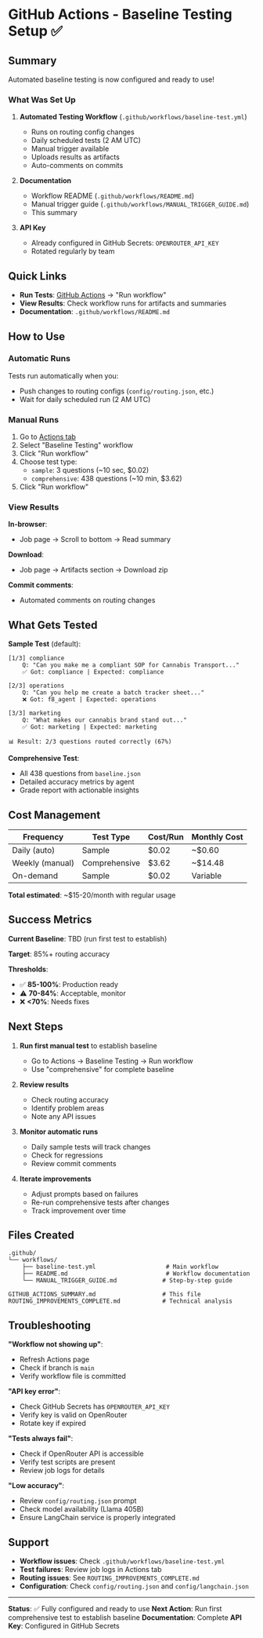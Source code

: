 # GitHub Actions - Baseline Testing Setup ✅

## Summary

Automated baseline testing is now configured and ready to use!

### What Was Set Up

1. **Automated Testing Workflow** (`.github/workflows/baseline-test.yml`)
   - Runs on routing config changes
   - Daily scheduled tests (2 AM UTC)
   - Manual trigger available
   - Uploads results as artifacts
   - Auto-comments on commits

2. **Documentation**
   - Workflow README (`.github/workflows/README.md`)
   - Manual trigger guide (`.github/workflows/MANUAL_TRIGGER_GUIDE.md`)
   - This summary

3. **API Key** 
   - Already configured in GitHub Secrets: `OPENROUTER_API_KEY`
   - Rotated regularly by team

## Quick Links

- **Run Tests**: [GitHub Actions](https://github.com/F8ai/formul8-multiagent/actions/workflows/baseline-test.yml) → "Run workflow"
- **View Results**: Check workflow runs for artifacts and summaries
- **Documentation**: `.github/workflows/README.md`

## How to Use

### Automatic Runs

Tests run automatically when you:
- Push changes to routing configs (`config/routing.json`, etc.)
- Wait for daily scheduled run (2 AM UTC)

### Manual Runs

1. Go to [Actions tab](https://github.com/F8ai/formul8-multiagent/actions)
2. Select "Baseline Testing" workflow
3. Click "Run workflow"
4. Choose test type:
   - `sample`: 3 questions (~10 sec, $0.02)
   - `comprehensive`: 438 questions (~10 min, $3.62)
5. Click "Run workflow"

### View Results

**In-browser**:
- Job page → Scroll to bottom → Read summary

**Download**:
- Job page → Artifacts section → Download zip

**Commit comments**:
- Automated comments on routing changes

## What Gets Tested

**Sample Test** (default):
```
[1/3] compliance
    Q: "Can you make me a compliant SOP for Cannabis Transport..."
    ✅ Got: compliance | Expected: compliance

[2/3] operations
    Q: "Can you help me create a batch tracker sheet..."
    ❌ Got: f8_agent | Expected: operations

[3/3] marketing
    Q: "What makes our cannabis brand stand out..."
    ✅ Got: marketing | Expected: marketing

📊 Result: 2/3 questions routed correctly (67%)
```

**Comprehensive Test**:
- All 438 questions from `baseline.json`
- Detailed accuracy metrics by agent
- Grade report with actionable insights

## Cost Management

| Frequency | Test Type | Cost/Run | Monthly Cost |
|-----------|-----------|----------|--------------|
| Daily (auto) | Sample | $0.02 | ~$0.60 |
| Weekly (manual) | Comprehensive | $3.62 | ~$14.48 |
| On-demand | Sample | $0.02 | Variable |

**Total estimated**: ~$15-20/month with regular usage

## Success Metrics

**Current Baseline**: TBD (run first test to establish)

**Target**: 85%+ routing accuracy

**Thresholds**:
- ✅ **85-100%**: Production ready
- ⚠️ **70-84%**: Acceptable, monitor
- ❌ **<70%**: Needs fixes

## Next Steps

1. **Run first manual test** to establish baseline
   - Go to Actions → Baseline Testing → Run workflow
   - Use "comprehensive" for complete baseline
   
2. **Review results**
   - Check routing accuracy
   - Identify problem areas
   - Note any API issues

3. **Monitor automatic runs**
   - Daily sample tests will track changes
   - Check for regressions
   - Review commit comments

4. **Iterate improvements**
   - Adjust prompts based on failures
   - Re-run comprehensive tests after changes
   - Track improvement over time

## Files Created

```
.github/
└── workflows/
    ├── baseline-test.yml                    # Main workflow
    ├── README.md                            # Workflow documentation
    └── MANUAL_TRIGGER_GUIDE.md             # Step-by-step guide

GITHUB_ACTIONS_SUMMARY.md                   # This file
ROUTING_IMPROVEMENTS_COMPLETE.md            # Technical analysis
```

## Troubleshooting

**"Workflow not showing up"**:
- Refresh Actions page
- Check if branch is `main`
- Verify workflow file is committed

**"API key error"**:
- Check GitHub Secrets has `OPENROUTER_API_KEY`
- Verify key is valid on OpenRouter
- Rotate key if expired

**"Tests always fail"**:
- Check if OpenRouter API is accessible
- Verify test scripts are present
- Review job logs for details

**"Low accuracy"**:
- Review `config/routing.json` prompt
- Check model availability (Llama 405B)
- Ensure LangChain service is properly integrated

## Support

- **Workflow issues**: Check `.github/workflows/baseline-test.yml`
- **Test failures**: Review job logs in Actions tab
- **Routing issues**: See `ROUTING_IMPROVEMENTS_COMPLETE.md`
- **Configuration**: Check `config/routing.json` and `config/langchain.json`

---

**Status**: ✅ Fully configured and ready to use
**Next Action**: Run first comprehensive test to establish baseline
**Documentation**: Complete
**API Key**: Configured in GitHub Secrets

